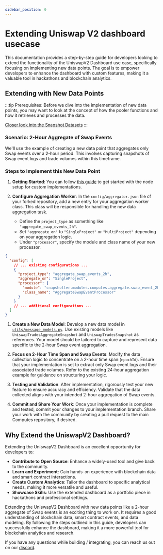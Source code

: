 ```yaml
---
sidebar_position: 0
---
```

# Extending Uniswap V2 dashboard usecase

This documentation provides a step-by-step guide for developers looking to extend the functionality of the UniswapV2 Dashboard use case, specifically focusing on implementing new data points. The goal is to empower developers to enhance the dashboard with custom features, making it a valuable tool in hackathons and blockchain analytics.

## Extending with New Data Points

:::tip
Prerequisites: Before we dive into the implementation of new data points, you may want to look at the concept of how the pooler functions and how it retrieves and processes the data. 

[Closer look into the Snapshot Datasets](/build-with-powerloom/use-cases/existing-implementations/uniswap-dashboard/closer-look-at-snapshots)
:::

### Scenario: 2-Hour Aggregate of Swap Events

We'll use the example of creating a new data point that aggregates only Swap events over a 2-hour period. This involves capturing snapshots of Swap event logs and trade volumes within this timeframe.

### Steps to Implement this New Data Point

1. **Getting Started**:
   You can follow [this guide](/build-with-powerloom/snapshotter-node/full-node/getting-started#for-developers-new-use-cases) to get started with the node setup for custom implementations.

2. **Configure Aggregation Worker**:
   In the `config/aggregator.json` file of your forked repository, add a new entry for your aggregation worker class. This class will be responsible for handling the new data aggregation task.
   - Define the `project_type` as something like `"aggregate_swap_events_2h"`.
   - Set `"aggregate_on"` to `"SingleProject"` or `"MultiProject"` depending on your aggregation logic.
   - Under `"processor"`, specify the module and class name of your new processor.
```json 
{
  "config": [
    // ... existing configurations ...
    {
      "project_type": "aggregate_swap_events_2h",
      "aggregate_on": "SingleProject",
      "processor": {
        "module": "snapshotter.modules.computes.aggregate.swap_event_2h",
        "class_name": "AggregateSwapEventProcessor"
      }
    }
    // ... additional configurations ...
  ]
}
```

1. **Create a New Data Model**:
   Develop a new data model in [`utils/message_models.py`](https://github.com/powerloom/snapshotter-computes/blob/eth_uniswapv2/utils/models/message_models.py). Use existing models like `UniswapTradesAggregateSnapshot` and `UniswapTradesSnapshot` as references. Your model should be tailored to capture and represent data specific to the 2-hour Swap event aggregation.

2. **Focus on 2-Hour Time Span and Swap Events**:
   Modify the data collection logic to concentrate on a 2-hour time span (`epochId`). Ensure that your implementation is set to extract only Swap event logs and their associated trade volumes. Refer to the existing 24-hour aggregation example for guidance on structuring your logic.

3. **Testing and Validation**:
   After implementation, rigorously test your new feature to ensure accuracy and efficiency. Validate that the data collected aligns with your intended 2-hour aggregation of Swap events.

4. **Commit and Share Your Work**:
   Once your implementation is complete and tested, commit your changes to your implementation branch. Share your work with the community by creating a pull request to the main Computes repository, if desired.

## Why Extend the UniswapV2 Dashboard?

Extending the UniswapV2 Dashboard is an excellent opportunity for developers to:

- **Contribute to Open Source**: Enhance a widely-used tool and give back to the community.
- **Learn and Experiment**: Gain hands-on experience with blockchain data and smart contract interactions.
- **Create Custom Analytics**: Tailor the dashboard to specific analytical needs, making it more versatile and useful.
- **Showcase Skills**: Use the extended dashboard as a portfolio piece in hackathons and professional settings.

Extending the UniswapV2 Dashboard with new data points like a 2-hour aggregate of Swap events is an exciting thing to work on. It requires a good understanding of blockchain data, smart contract events, and data modeling. By following the steps outlined in this guide, developers can successfully enhance the dashboard, making it a more powerful tool for blockchain analytics and research.

If you have any questions while building / integrating, you can reach us out on our [discord](https://discord.com/invite/powerloom).
